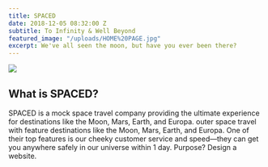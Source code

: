 ```yaml
---
title: SPACED
date: 2018-12-05 08:32:00 Z
subtitle: To Infinity & Well Beyond
featured_image: "/uploads/HOME%20PAGE.jpg"
excerpt: We've all seen the moon, but have you ever been there?
---
```


![](/uploads/HOME%20PAGE.jpg)

## What is SPACED?

SPACED is a mock space travel company providing the  ultimate experience for destinations like the Moon, Mars, Earth, and Europa.
outer space travel with feature destinations like the Moon, Mars, Earth,
and Europa. One of their top features is our cheeky customer service and speed—they can get you anywhere safely in our universe within 1 day. Purpose? Design a website.